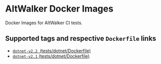 # AltWalker Docker Images

Docker Images for AltWalker CI tests.

## Supported tags and respective `Dockerfile` links

* [`dotnet-v2.2`, (tests/dotnet/Dockerfile)](https://gitlab.com/altom/altwalker/docker-images/blob/master/tests/dotnet/Dockerfile)
* [`dotnet-v2.1` (tests/dotnet/Dockerfile)](https://gitlab.com/altom/altwalker/docker-images/blob/master/tests/dotnet/Dockerfile)
